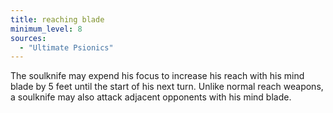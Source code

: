 ```yaml
---
title: reaching blade
minimum_level: 8
sources:
  - "Ultimate Psionics"
---
```


The soulknife may expend his focus to increase his reach with his mind blade by 5 feet until the start of his next turn. Unlike normal reach weapons, a soulknife may also attack adjacent opponents with his mind blade.
